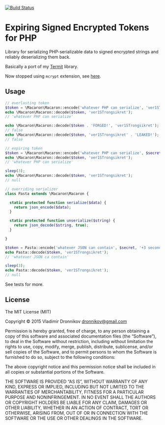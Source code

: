 [![Build Status](https://travis-ci.org/dvv/macaron.png?branch=master)](http://travis-ci.org/dvv/macaron)

Expiring Signed Encrypted Tokens for PHP
=====

Library for serializing PHP-serializable data to signed encrypted strings and reliably deserializing them back.

Basically a port of my [Termit](https://github.com/dvv/termit) library.

Now stopped using `mcrypt` extension, see [here](https://wiki.php.net/rfc/mcrypt-viking-funeral).

Usage
-----

```php
// everlasting token
$token = \Macaron\Macaron::encode('whatever PHP can serialize', 'ver1STrongsikret');
echo \Macaron\Macaron::decode($token, 'ver1STrongsikret');
// 'whatever PHP can serialize'

echo \Macaron\Macaron::decode($token . 'FORGED!', 'ver1STrongsikret');
// false
echo \Macaron\Macaron::decode($token, 'ver1STrongsikret' . 'LEAKED!');
// false
```

```php
// expiring token
$token = \Macaron\Macaron::encode('whatever PHP can serialize', $secret, '+3 seconds');
echo \Macaron\Macaron::decode($token, 'ver1STrongsikret');
// 'whatever PHP can serialize'

sleep(3);
echo \Macaron\Macaron::decode($token, 'ver1STrongsikret');
// null
```

```php
// overriding serializer
class Pasta extends \Macaron\Macaron {

  static protected function serialize($data) {
    return json_encode($data);
  }

  static protected function unserialize($string) {
    return json_decode($string, true);
  }

}

$token = Pasta::encode('whatever JSON can contain', $secret, '+3 seconds');
echo Pasta::decode($token, 'ver1STrongsikret');
// 'whatever JSON ca contain'

sleep(3);
echo Pasta::decode($token, 'ver1STrongsikret');
// null
```

See tests for more.

License
-----

The MIT License (MIT)

Copyright © 2015 Vladimir Dronnikov <dronnikov@gmail.com>

Permission is hereby granted, free of charge, to any person obtaining a copy of this software and associated documentation files (the “Software”), to deal in the Software without restriction, including without limitation the rights to use, copy, modify, merge, publish, distribute, sublicense, and/or sell copies of the Software, and to permit persons to whom the Software is furnished to do so, subject to the following conditions:

The above copyright notice and this permission notice shall be included in all copies or substantial portions of the Software.

THE SOFTWARE IS PROVIDED “AS IS”, WITHOUT WARRANTY OF ANY KIND, EXPRESS OR IMPLIED, INCLUDING BUT NOT LIMITED TO THE WARRANTIES OF MERCHANTABILITY, FITNESS FOR A PARTICULAR PURPOSE AND NONINFRINGEMENT. IN NO EVENT SHALL THE AUTHORS OR COPYRIGHT HOLDERS BE LIABLE FOR ANY CLAIM, DAMAGES OR OTHER LIABILITY, WHETHER IN AN ACTION OF CONTRACT, TORT OR OTHERWISE, ARISING FROM, OUT OF OR IN CONNECTION WITH THE SOFTWARE OR THE USE OR OTHER DEALINGS IN THE SOFTWARE.
